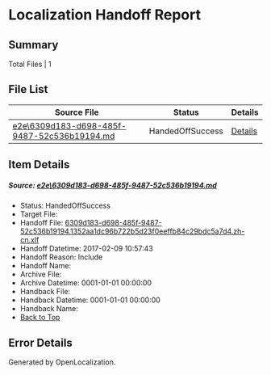 # <a name='report-top'></a> Localization Handoff Report

## Summary
 Total Files | 1

## File List
 Source File | Status | Details 
 ----------- | ------ | ------- 
 [e2e\6309d183-d698-485f-9487-52c536b19194.md](https://github.com/OpenLocalizationTestOrg/ol-test0/blob/a7902e8207f673e1e994fab7b09c625214d9af4e/e2e/6309d183-d698-485f-9487-52c536b19194.md) | HandedOffSuccess | [Details](#f46585a6adeb277334add0ec9d7c0ffe02f5af4b2)

## Item Details
##### <a name='f46585a6adeb277334add0ec9d7c0ffe02f5af4b2'></a> Source: [e2e\6309d183-d698-485f-9487-52c536b19194.md](https://github.com/OpenLocalizationTestOrg/ol-test0/blob/a7902e8207f673e1e994fab7b09c625214d9af4e/e2e/6309d183-d698-485f-9487-52c536b19194.md)
* Status: HandedOffSuccess
* Target File: 
* Handoff File: [6309d183-d698-485f-9487-52c536b19194.1352aa1dc96b722b5d23f0eeffb84c29bdc5a7d4.zh-cn.xlf](https://github.com/OpenLocalizationTestOrg/ol-test0-handoff/blob/c437ec88c815a359c09b02c7151095dc9821f113/ol-handoff/OpenLocalizationTestOrg/ol-test0-zhcn/shujia/mt/6309d183-d698-485f-9487-52c536b19194.1352aa1dc96b722b5d23f0eeffb84c29bdc5a7d4.zh-cn.xlf)
* Handoff Datetime: 2017-02-09 10:57:43
* Handoff Reason: Include
* Handoff Name: 
* Archive File: 
* Archive Datetime: 0001-01-01 00:00:00
* Handback File: 
* Handback Datetime: 0001-01-01 00:00:00
* Handback Name: 
* [Back to Top](#report-top)


## Error Details

Generated by OpenLocalization.
